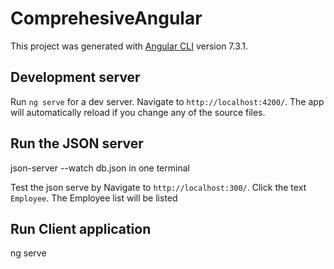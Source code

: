 # ComprehesiveAngular

This project was generated with [Angular CLI](https://github.com/angular/angular-cli) version 7.3.1.

## Development server

Run `ng serve` for a dev server. Navigate to `http://localhost:4200/`. The app will automatically reload if you change any of the source files.

## Run the JSON server 

json-server --watch db.json in one terminal

Test the json serve by Navigate to `http://localhost:300/`.  Click the text `Employee`. The Employee list will be listed

## Run Client application

ng serve
